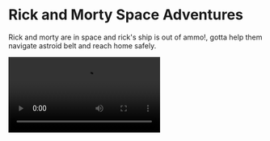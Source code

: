 # Rick and Morty Space Adventures

Rick and morty are in space and rick's ship is out of ammo!, gotta help them navigate astroid belt and reach home safely.

![](./assets/rick_n_morty_space_demo.mp4)
